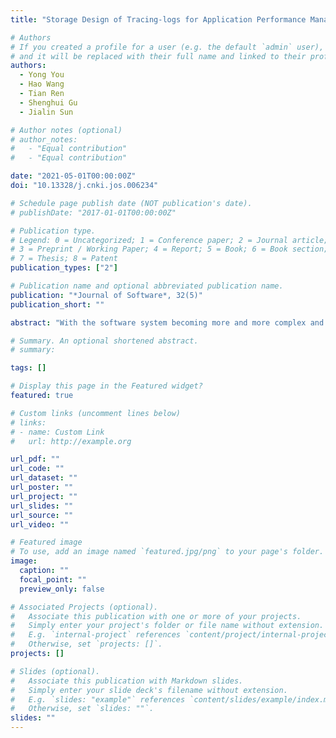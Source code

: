 ```yaml
---
title: "Storage Design of Tracing-logs for Application Performance Management System"

# Authors
# If you created a profile for a user (e.g. the default `admin` user), write the username (folder name) here
# and it will be replaced with their full name and linked to their profile.
authors:
  - Yong You
  - Hao Wang
  - Tian Ren
  - Shenghui Gu
  - Jialin Sun

# Author notes (optional)
# author_notes:
#   - "Equal contribution"
#   - "Equal contribution"

date: "2021-05-01T00:00:00Z"
doi: "10.13328/j.cnki.jos.006234"

# Schedule page publish date (NOT publication's date).
# publishDate: "2017-01-01T00:00:00Z"

# Publication type.
# Legend: 0 = Uncategorized; 1 = Conference paper; 2 = Journal article;
# 3 = Preprint / Working Paper; 4 = Report; 5 = Book; 6 = Book section;
# 7 = Thesis; 8 = Patent
publication_types: ["2"]

# Publication name and optional abbreviated publication name.
publication: "*Journal of Software*, 32(5)"
publication_short: ""

abstract: "With the software system becoming more and more complex and distributed, it is more and more important to provide monitoring services with complete functions for the system. APM (application performance management) system analyzes the running state of software by collecting various indicator data of software system, such as CPU, memory utilization, the consuming time of garbage collection, QPS. In addition, the APM system can also generate various types of logs during the operation of the software. Generally speaking, it can provide three types of monitoring data: statistic metrics, tracing data, and discrete event records. The data can help the maintenance personnel of the system or service understand the running state, so as to ensure the stable operation of the system or service. Based on the open-source APM monitoring system (i.e., CAT system), this study proposes a storage design scheme for tracing data. It improves the storage efficiency by memory block which is designed for batch writing logs, and query efficiency by the structure of the two-level index. Through analyzing the real on-line running data, the proposed scheme has sound performance in both write performance and query performance."

# Summary. An optional shortened abstract.
# summary:

tags: []

# Display this page in the Featured widget?
featured: true

# Custom links (uncomment lines below)
# links:
# - name: Custom Link
#   url: http://example.org

url_pdf: ""
url_code: ""
url_dataset: ""
url_poster: ""
url_project: ""
url_slides: ""
url_source: ""
url_video: ""

# Featured image
# To use, add an image named `featured.jpg/png` to your page's folder.
image:
  caption: ""
  focal_point: ""
  preview_only: false

# Associated Projects (optional).
#   Associate this publication with one or more of your projects.
#   Simply enter your project's folder or file name without extension.
#   E.g. `internal-project` references `content/project/internal-project/index.md`.
#   Otherwise, set `projects: []`.
projects: []

# Slides (optional).
#   Associate this publication with Markdown slides.
#   Simply enter your slide deck's filename without extension.
#   E.g. `slides: "example"` references `content/slides/example/index.md`.
#   Otherwise, set `slides: ""`.
slides: ""
---
```

